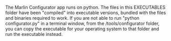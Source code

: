 The Marlin Configurator app runs on python.
The files in this EXECUTABLES folder have been "compiled" into executable versions, bundled with the files and binaries required to work.
If you are not able to run "python configurator.py" in a terminal window, from the /tools/configurator folder, you can copy the executable for your operating system to that folder and run the executable instead.